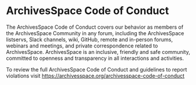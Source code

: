 # ArchivesSpace Code of Conduct

The ArchivesSpace Code of Conduct covers our behavior as members of the ArchivesSpace Community in any forum, including the ArchivesSpace listservs, Slack channels, wiki, GitHub, remote and in-person forums, webinars and meetings, and private correspondence related to ArchivesSpace. ArchivesSpace is an inclusive, friendly and safe community, committed to openness and transparency in all interactions and activities.

To review the full ArchivesSpace Code of Conduct and guidelines to report violations visit https://archivesspace.org/archivesspace-code-of-conduct
